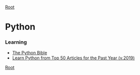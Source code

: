 [Root](/README.md)

# Python

### Learning

- [The Python Bible](https://www.udemy.com/the-python-bible/?ranMID=39197&ranEAID=QZaBth%2FyPOQ&ranSiteID=QZaBth_yPOQ-GzP_YCR9GbmM9ag33rtbZQ&LSNPUBID=QZaBth%2FyPOQ)
- [Learn Python from Top 50 Articles for the Past Year (v.2019)](https://medium.mybridge.co/learn-python-from-top-50-articles-for-the-past-year-v-2019-3225f4643d9c)

[Root](/README.md)
